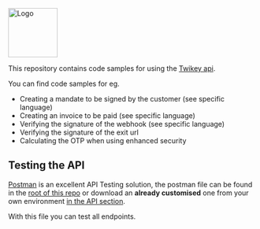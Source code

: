 <img src="https://cdn.twikey.com/img/logo.svg" alt="Logo" height="100" />

This repository contains code samples for using the [Twikey api](https://api.twikey.com).

You can find code samples for eg.

* Creating a mandate to be signed by the customer (see specific language)
* Creating an invoice to be paid (see specific language)
* Verifying the signature of the webhook (see specific language)
* Verifying the signature of the exit url
* Calculating the OTP when using enhanced security

## Testing the API

[Postman](https://www.postman.com/) is an excellent API Testing solution, the postman file can be found in the [root of this repo](https://github.com/twikey/snippets/blob/master/postman.json) 
or download an **already customised** one from your own environment [in the API section](https://www.twikey.com/r/admin#/c/settings/api).

With this file you can test all endpoints.
